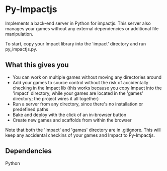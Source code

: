 Py-Impactjs
===========

Implements a back-end server in Python for impactjs. This server also manages
your games without any external dependencies or additional file manipulation.

To start, copy your Impact library into the 'impact' directory and run py_impactjs.py.


What this gives you
-------------------

* You can work on multiple games without moving any directories around
* Add your games to source control without the risk of accidentally checking in the Impact lib (this works because you copy Impact into the 'impact' directory, while your games are located in the 'games' directory; the project wires it all together)
* Run a server from any directory, since there's no installation or predefined paths
* Bake and deploy with the click of an in-browser button
* Create new games and scaffolds from within the browser

Note that both the 'Impact' and 'games' directory are in .gitignore. This will keep any accidental checkins of your games and Impact to Py-Impactjs.


Dependencies
------------

Python
